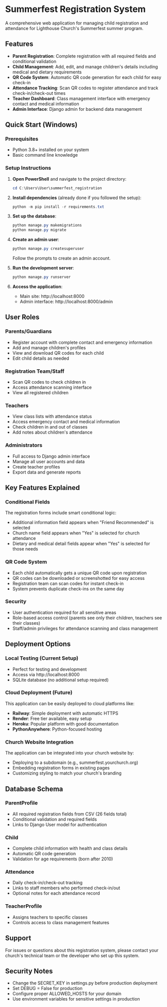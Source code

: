 # Summerfest Registration System

A comprehensive web application for managing child registration and attendance for Lighthouse Church's Summerfest summer program.

## Features

- **Parent Registration**: Complete registration with all required fields and conditional validation
- **Child Management**: Add, edit, and manage children's details including medical and dietary requirements
- **QR Code System**: Automatic QR code generation for each child for easy check-in
- **Attendance Tracking**: Scan QR codes to register attendance and track check-in/check-out times
- **Teacher Dashboard**: Class management interface with emergency contact and medical information
- **Admin Interface**: Django admin for backend data management

## Quick Start (Windows)

### Prerequisites
- Python 3.8+ installed on your system
- Basic command line knowledge

### Setup Instructions

1. **Open PowerShell** and navigate to the project directory:
   ```powershell
   cd C:\Users\User\summerfest_registration
   ```

2. **Install dependencies** (already done if you followed the setup):
   ```powershell
   python -m pip install -r requirements.txt
   ```

3. **Set up the database**:
   ```powershell
   python manage.py makemigrations
   python manage.py migrate
   ```

4. **Create an admin user**:
   ```powershell
   python manage.py createsuperuser
   ```
   Follow the prompts to create an admin account.

5. **Run the development server**:
   ```powershell
   python manage.py runserver
   ```

6. **Access the application**:
   - Main site: http://localhost:8000
   - Admin interface: http://localhost:8000/admin

## User Roles

### Parents/Guardians
- Register account with complete contact and emergency information
- Add and manage children's profiles
- View and download QR codes for each child
- Edit child details as needed

### Registration Team/Staff
- Scan QR codes to check children in
- Access attendance scanning interface
- View all registered children

### Teachers
- View class lists with attendance status
- Access emergency contact and medical information
- Check children in and out of classes
- Add notes about children's attendance

### Administrators
- Full access to Django admin interface
- Manage all user accounts and data
- Create teacher profiles
- Export data and generate reports

## Key Features Explained

### Conditional Fields
The registration forms include smart conditional logic:
- Additional information field appears when "Friend Recommended" is selected
- Church name field appears when "Yes" is selected for church attendance
- Dietary and medical detail fields appear when "Yes" is selected for those needs

### QR Code System
- Each child automatically gets a unique QR code upon registration
- QR codes can be downloaded or screenshotted for easy access
- Registration team can scan codes for instant check-in
- System prevents duplicate check-ins on the same day

### Security
- User authentication required for all sensitive areas
- Role-based access control (parents see only their children, teachers see their classes)
- Staff/admin privileges for attendance scanning and class management

## Deployment Options

### Local Testing (Current Setup)
- Perfect for testing and development
- Access via http://localhost:8000
- SQLite database (no additional setup required)

### Cloud Deployment (Future)
This application can be easily deployed to cloud platforms like:
- **Railway**: Simple deployment with automatic HTTPS
- **Render**: Free tier available, easy setup
- **Heroku**: Popular platform with good documentation
- **PythonAnywhere**: Python-focused hosting

### Church Website Integration
The application can be integrated into your church website by:
- Deploying to a subdomain (e.g., summerfest.yourchurch.org)
- Embedding registration forms in existing pages
- Customizing styling to match your church's branding

## Database Schema

### ParentProfile
- All required registration fields from CSV (26 fields total)
- Conditional validation and required fields
- Links to Django User model for authentication

### Child
- Complete child information with health and class details
- Automatic QR code generation
- Validation for age requirements (born after 2010)

### Attendance
- Daily check-in/check-out tracking
- Links to staff members who performed check-in/out
- Optional notes for each attendance record

### TeacherProfile
- Assigns teachers to specific classes
- Controls access to class management features

## Support

For issues or questions about this registration system, please contact your church's technical team or the developer who set up this system.

## Security Notes

- Change the SECRET_KEY in settings.py before production deployment
- Set DEBUG = False for production
- Configure proper ALLOWED_HOSTS for your domain
- Use environment variables for sensitive settings in production
